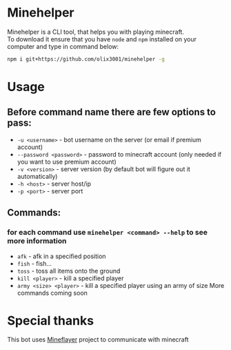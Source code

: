 # Minehelper
Minehelper is a CLI tool, that helps you with playing minecraft.<br>
To download it ensure that you have `node` and `npm` installed on your computer and type in command below:
```sh
npm i git+https://github.com/olix3001/minehelper -g
```
# Usage
## Before command name there are few options to pass:
- `-u <username>` - bot username on the server (or email if premium account)
- `--password <password>` - password to minecraft account (only needed if you want to use premium account)
- `-v <version>` - server version (by default bot will figure out it automatically)
- `-h <host>` - server host/ip
- `-p <port>` - server port

## Commands:
### for each command use `minehelper <command> --help` to see more information
- `afk` - afk in a specified position
- `fish` - fish...
- `toss` - toss all items onto the ground
- `kill <player>` - kill a specified player
- `army <size> <player>` - kill a specified player using an army of size
More commands coming soon


# Special thanks
This bot uses [Mineflayer](https://github.com/PrismarineJS/mineflayer) project to communicate with minecraft